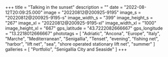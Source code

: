+++
title = "Talking in the sunset"
description = ""
date = "2022-08-12T20:09:25.000"
image = "20220812@200925-9195"
image_s = "20220812@200925-9195-s"
image_width_s = "399"
image_height_s = "267"
image_xl = "20220812@200925-9195-xl"
image_width_xl = "1000"
image_height_xl = "667"
gps_latitude = "43.7222082666667"
gps_longitude = "13.2218012666667"
phototags = [ "Adriatic", "Ancona", "Europe", "Italy", "Marche", "Mediterranean", "Senigallia", "Tenset", "evening", "fishing net", "harbor", "lift net", "sea", "shore operated stationary lift net", "summer" ]
galleries = [ "Portfolio", "Senigallia City and Seaside" ]
+++
